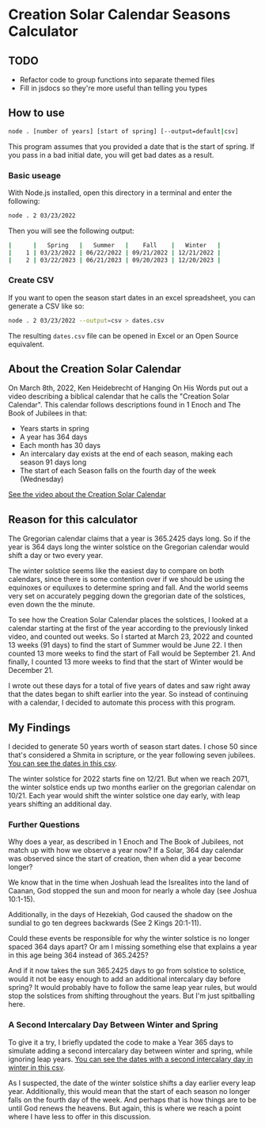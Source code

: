 # Creation Solar Calendar Seasons Calculator

## TODO

* Refactor code to group functions into separate themed files
* Fill in jsdocs so they're more useful than telling you types

## How to use

```bash
node . [number of years] [start of spring] [--output=default|csv]
```

This program assumes that you provided a date that is the start of spring. If you pass in a bad initial date, you will get bad dates as a result.

### Basic useage

With Node.js installed, open this directory in a terminal and enter the following:

```bash
node . 2 03/23/2022
```

Then you will see the following output:

```bash
|      |   Spring   |   Summer   |    Fall    |   Winter   |
|    1 | 03/23/2022 | 06/22/2022 | 09/21/2022 | 12/21/2022 |
|    2 | 03/22/2023 | 06/21/2023 | 09/20/2023 | 12/20/2023 |
```

### Create CSV

If you want to open the season start dates in an excel spreadsheet, you can generate a CSV like so:

```bash
node . 2 03/23/2022 --output=csv > dates.csv
```

The resulting `dates.csv` file can be opened in Excel or an Open Source equivalent.

## About the Creation Solar Calendar

On March 8th, 2022, Ken Heidebrecht of Hanging On His Words put out a video describing a biblical calendar that he calls the "Creation Solar Calendar".
This calendar follows descriptions found in 1 Enoch and The Book of Jubilees in that:

* Years starts in spring
* A year has 364 days
* Each month has 30 days
* An intercalary day exists at the end of each season, making each season 91 days long
* The start of each Season falls on the fourth day of the week (Wednesday)

[See the video about the Creation Solar Calendar](https://www.youtube.com/watch?v=UrP2P0N2iP8)

## Reason for this calculator

The Gregorian calendar claims that a year is 365.2425 days long.
So if the year is 364 days long the winter solstice on the Gregorian calendar would shift a day or two every year.

The winter solstice seems like the easiest day to compare on both calendars, since there is some contention over if we should be using the equinoxes or equiluxes to determine spring and fall. And the world seems very set on accurately pegging down the gregorian date of the solstices, even down the the minute.

To see how the Creation Solar Calendar places the solstices, I looked at a calendar starting at the first of the year according to the previously linked video, and counted out weeks.
So I started at March 23, 2022 and counted 13 weeks (91 days) to find the start of Summer would be June 22. 
I then counted 13 more weeks to find the start of Fall would be September 21.
And finally, I counted 13 more weeks to find that the start of Winter would be December 21.

I wrote out these days for a total of five years of dates and saw right away that the dates began to shift earlier into the year.
So instead of continuing with a calendar, I decided to automate this process with this program.

## My Findings

I decided to generate 50 years worth of season start dates.
I chose 50 since that's considered a Shmita in scripture, or the year following seven jubilees.
[You can see the dates in this csv](./examples/one-shmita.csv).

The winter solstice for 2022 starts fine on 12/21.
But when we reach 2071, the winter solstice ends up two months earlier on the gregorian calendar on 10/21.
Each year would shift the winter solstice one day early, with leap years shifting an additional day.

### Further Questions

Why does a year, as described in 1 Enoch and The Book of Jubilees, not match up with how we observe a year now?
If a Solar, 364 day calendar was observed since the start of creation, then when did a year become longer?

We know that in the time when Joshuah lead the Isrealites into the land of Caanan, God stopped the sun and moon for nearly a whole day (see Joshua 10:1-15).

Additionally, in the days of Hezekiah, God caused the shadow on the sundial to go ten degrees backwards (See 2 Kings 20:1-11).

Could these events be responsible for why the winter solstice is no longer spaced 364 days apart?
Or am I missing something else that explains a year in this age being 364 instead of 365.2425?

And if it now takes the sun 365.2425 days to go from solstice to solstice, would it not be easy enough to add an additional intercalary day before spring?
It would probably have to follow the same leap year rules, but would stop the solstices from shifting throughout the years.
But I'm just spitballing here.

### A Second Intercalary Day Between Winter and Spring

To give it a try, I briefly updated the code to make a Year 365 days to simulate adding a second intercalary day between winter and spring, while ignoring leap years.
[You can see the dates with a second intercalary day in winter in this csv](./examples/one-shmita-with-extra-intercalary-day.csv).

As I suspected, the date of the winter solstice shifts a day earlier every leap year.
Additionally, this would mean that the start of each season no longer falls on the fourth day of the week.
And perhaps that is how things are to be until God renews the heavens.
But again, this is where we reach a point where I have less to offer in this discussion.
